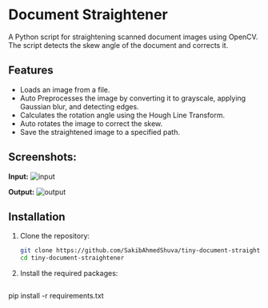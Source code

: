 # Document Straightener

A Python script for straightening scanned document images using OpenCV. The script detects the skew angle of the document and corrects it.

## Features

- Loads an image from a file.
- Auto Preprocesses the image by converting it to grayscale, applying Gaussian blur, and detecting edges.
- Calculates the rotation angle using the Hough Line Transform.
- Auto rotates the image to correct the skew.
- Save the straightened image to a specified path.

## Screenshots:
**Input:**
![input](https://github.com/SakibAhmedShuva/tiny-document-straightener/assets/126283947/83303005-dcc6-47c5-b963-5fbabfabfa94)

**Output:**
![output](https://github.com/SakibAhmedShuva/tiny-document-straightener/assets/126283947/7160cfe8-dca5-4692-93fc-21f733e5d976)



## Installation

1. Clone the repository:

   ```bash
   git clone https://github.com/SakibAhmedShuva/tiny-document-straightener
   cd tiny-document-straightener

2. Install the required packages:

   ```bash
pip install -r requirements.txt
